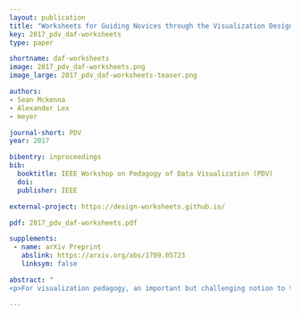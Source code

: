 ```yaml
---
layout: publication
title: "Worksheets for Guiding Novices through the Visualization Design Process"
key: 2017_pdv_daf-worksheets
type: paper

shortname: daf-worksheets
image: 2017_pdv_daf-worksheets.png
image_large: 2017_pdv_daf-worksheets-teaser.png

authors:
- Sean Mckenna
- Alexander Lex
- meyer

journal-short: PDV
year: 2017

bibentry: inproceedings
bib:
  booktitle: IEEE Workshop on Pedagogy of Data Visualization (PDV)
  doi: 
  publisher: IEEE

external-project: https://design-worksheets.github.io/

pdf: 2017_pdv_daf-worksheets.pdf

supplements:
 - name: arXiv Preprint
   abslink: https://arxiv.org/abs/1709.05723
   linksym: false

abstract: "
<p>For visualization pedagogy, an important but challenging notion to teach is design, from making to evaluating visualization encodings, user interactions, or data visualization systems. In our previous work, we introduced the design activity framework to codify the high-level activities of the visualization design process. This framework has helped structure experts' design processes to create visualization systems, but the framework's four activities lack a breakdown into steps with a concrete example to help novices utilizing this framework in their own real-world design process. To provide students with such concrete guidelines, we created worksheets for each design activity: understand, ideate, make, and deploy. Each worksheet presents a high-level summary of the activity with actionable, guided steps for a novice designer to follow. We validated the use of this framework and the worksheets in a graduate-level visualization course taught at our university. For this evaluation, we surveyed the class and conducted 13 student interviews to garner qualitative, open-ended feedback and suggestions on the worksheets. We conclude this work with a discussion and highlight various areas for future work on improving visualization design pedagogy.</p>"

---
```

